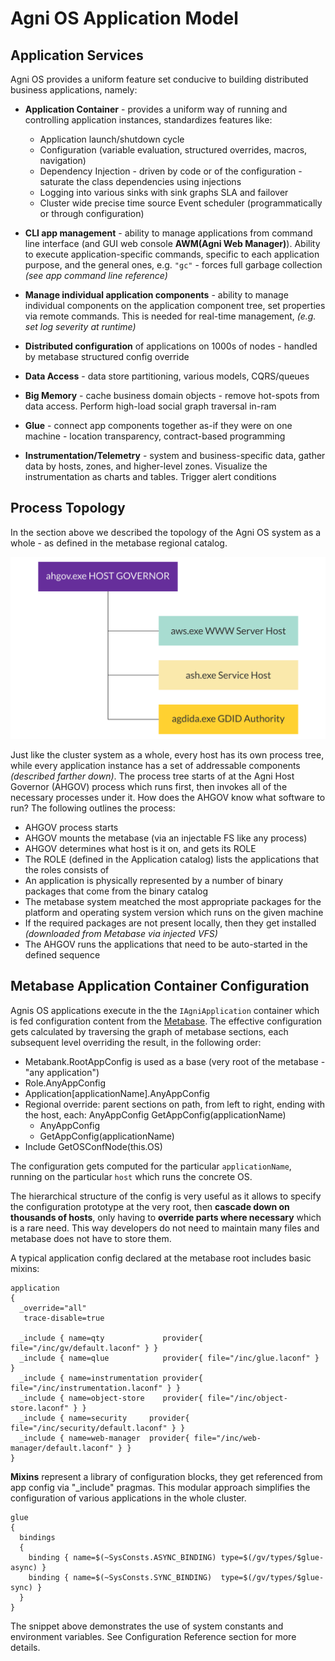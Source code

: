 # Agni OS Application Model

## Application Services
Agni OS provides a uniform feature set conducive to building distributed business applications, namely: 

* **Application Container** - provides a uniform way of running and controlling application instances, standardizes features like:

  * Application launch/shutdown cycle
  * Configuration (variable evaluation, structured overrides, macros, navigation)
  * Dependency Injection - driven by code or of the configuration - saturate the class dependencies using injections
  * Logging into various sinks with sink graphs SLA and failover
  * Cluster wide precise time source
    Event scheduler (programmatically or through configuration)
* **CLI app management** - ability to manage applications from command line interface (and GUI web console **AWM(Agni Web Manager)**). Ability to execute application-specific commands, specific to each application purpose, and the general ones, e.g. `"gc"` - forces full garbage collection *(see app command line reference)* 
* **Manage individual application components** - ability to manage individual components on the application component tree, set properties via remote commands. This is needed for real-time management, *(e.g. set log severity at runtime)*
* **Distributed configuration** of applications on 1000s of nodes - handled by metabase structured config override
* **Data Access** - data store partitioning, various models, CQRS/queues
* **Big Memory** - cache business domain objects - remove hot-spots from data access. Perform high-load social graph traversal in-ram 
* **Glue** - connect app components together as-if they were on one machine - location transparency, contract-based programming 
* **Instrumentation/Telemetry** - system and business-specific data, gather data by hosts, zones, and higher-level zones. Visualize the instrumentation as charts and tables. Trigger alert conditions 

## Process Topology
In the section above we described the topology of the Agni OS system as a whole - as defined in the metabase regional catalog.

<img src="/doc/img/host-process-tree.svg">

Just like the cluster system as a whole, every host has its own process tree, while every application instance has a set of addressable components *(described farther down)*. The process tree starts of at the Agni Host Governor (AHGOV) process which runs first, then invokes all of the necessary processes under it. How does the AHGOV know what software to run? The following outlines the process: 

* AHGOV process starts
* AHGOV mounts the metabase (via an injectable FS like any process)
* AHGOV determines what host is it on, and gets its ROLE
* The ROLE (defined in the Application catalog) lists the applications that the roles consists of
* An application is physically represented by a number of binary packages that come from the binary catalog
* The metabase system meatched the most appropriate packages for the platform and operating system version which runs on the given machine
* If the required packages are not present locally, then they get installed *(downloaded from Metabase via injected VFS)*
* The AHGOV runs the applications that need to be auto-started in the defined sequence 


## Metabase Application Container Configuration

Agnis OS applications execute in the the `IAgniApplication` container which is fed configuration content from the [Metabase](/mbase). The effective configuration gets calculated by traversing the graph of metabase sections, each subsequent level overriding the result, in the following order:

* Metabank.RootAppConfig is used as a base (very root of the metabase - "any application")
* Role.AnyAppConfig
* Application[applicationName].AnyAppConfig
*  Regional override: parent sections on path, from left to right, ending with the host, each: AnyAppConfig GetAppConfig(applicationName)
   * AnyAppConfig
   * GetAppConfig(applicationName)
* Include GetOSConfNode(this.OS)

The configuration gets computed for the particular `applicationName`, running on the particular `host` which runs the concrete OS.

The hierarchical structure of the config is very useful as it allows to specify the configuration prototype at the very root, then **cascade down on thousands of hosts**, only having to **override parts where necessary** which is a rare need. This way developers do not need to maintain many files and metabase does not have to store them. 

A typical application config declared at the metabase root includes basic mixins: 

```CSharp
application
{
  _override="all"
   trace-disable=true

  _include { name=qty             provider{ file="/inc/gv/default.laconf" } }
  _include { name=qlue            provider{ file="/inc/glue.laconf" } }
  _include { name=instrumentation provider{ file="/inc/instrumentation.laconf" } }
  _include { name=object-store    provider{ file="/inc/object-store.laconf" } }
  _include { name=security     provider{ file="/inc/security/default.laconf" } }
  _include { name=web-manager  provider{ file="/inc/web-manager/default.laconf" } }
}
```

**Mixins** represent a library of configuration blocks, they get referenced from app config via "_include" pragmas. This modular approach simplifies the configuration of various applications in the whole cluster. 

```CSharp
glue
{
  bindings
  {
    binding { name=$(~SysConsts.ASYNC_BINDING) type=$(/gv/types/$glue-async) }
    binding { name=$(~SysConsts.SYNC_BINDING)  type=$(/gv/types/$glue-sync) }
  }
}
```
The snippet above demonstrates the use of system constants and environment variables. See Configuration Reference section for more details. 
